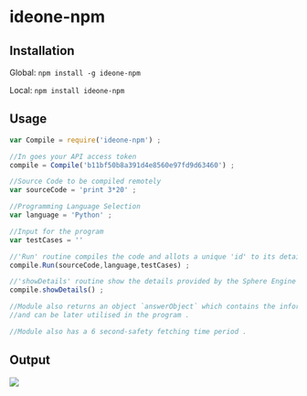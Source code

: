 # ideone-npm

## Installation

Global:
`npm install -g ideone-npm`

Local:
`npm install ideone-npm`

## Usage

```js
var Compile = require('ideone-npm') ;

//In goes your API access token
compile = Compile('b11bf50b8a391d4e8560e97fd9d63460') ;

//Source Code to be compiled remotely
var sourceCode = 'print 3*20' ;

//Programming Language Selection
var language = 'Python' ;

//Input for the program
var testCases = ''

//'Run' routine compiles the code and allots a unique 'id' to its details
compile.Run(sourceCode,language,testCases) ;

//'showDetails' routine show the details provided by the Sphere Engine API 
compile.showDetails() ;

//Module also returns an object `answerObject` which contains the information regarding the answer
//and can be later utilised in the program .

//Module also has a 6 second-safety fetching time period .

```

## Output
![](http://i57.tinypic.com/331oscw.jpg)
